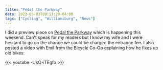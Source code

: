 ```yaml
---
title: "Pedal the Parkway"
date: 2023-05-03T09:13:29-04:00
tags: ["Cycling", "Williamsburg", "News"]
---
```


I did a preview piece on [Pedal the Parkway](https://www.dailypress.com/virginiagazette/va-vg-pedal-parkway-20230503-tqagf6um2jafppdqlpgktctlci-story.html) which is happening this weekend. Can't speak for my readers but I know my wife and I were hesitant to go on the chance we could be charged the entrance fee. I also posted a video with Emil from the Bicycle Co-Op explaining how he fixes up old bikes:

{{< youtube -UsQ-iTEgfo >}}